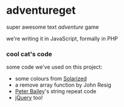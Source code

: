 # adventureget

super awesome text *adventure* game

we're writing it in JavaScript, formally in PHP

### cool cat's code
some code we've used on this project:
+ some colours from [Solarized](http://ethanschoonover.com/solarized 'Solarized')
+ a remove array function by John Resig
+ [Peter Bailey](http://stackoverflow.com/questions/202605/repeat-string-javascript)'s string repeat code
+ [jQuery](http://www.jquery.com 'jQuery') too!
